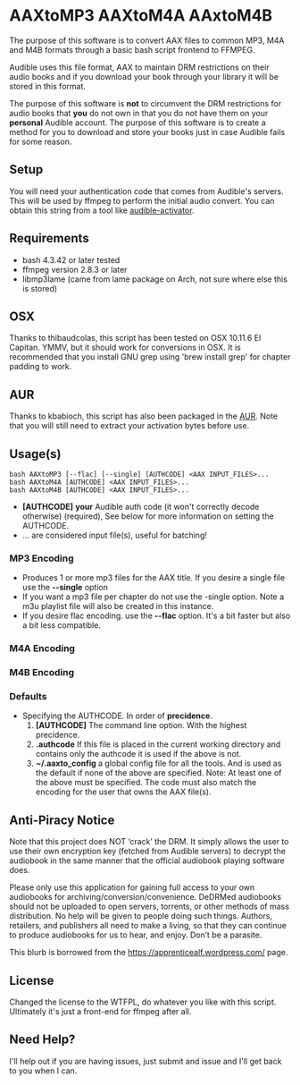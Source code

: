 # AAXtoMP3 AAXtoM4A AAxtoM4B
The purpose of this software is to convert AAX files to common MP3, M4A and M4B formats
through a basic bash script frontend to FFMPEG.

Audible uses this file format, AAX to maintain DRM restrictions on their audio
books and if you download your book through your library it will be
stored in this format.

The purpose of this software is **not** to circumvent the DRM restrictions
for audio books that **you** do not own in that you do not have them on
your **personal** Audible account. The purpose of this software is to
create a method for you to download and store your books just in case
Audible fails for some reason.

## Setup
You will need your authentication code that comes from Audible's
servers. This will be used by ffmpeg to perform the initial audio convert. You
can obtain this string from a tool like [audible-activator](https://github.com/inAudible-NG/audible-activator).

## Requirements
* bash 4.3.42 or later tested
* ffmpeg version 2.8.3 or later
* libmp3lame (came from lame package on Arch, not sure where else this is stored)

## OSX
Thanks to thibaudcolas, this script has been tested on OSX 10.11.6 El Capitan. YMMV, but it should work for 
conversions in OSX. It is recommended that you install GNU grep using 'brew install grep' for chapter padding to work.

## AUR
Thanks to kbabioch, this script has also been packaged in the [AUR](https://aur.archlinux.org/packages/aaxtomp3-git/). Note that you will still need to extract your activation bytes before use.

## Usage(s)
```
bash AAXtoMP3 [--flac] [--single] [AUTHCODE] <AAX INPUT_FILES>...
bash AAXtoM4A [AUTHCODE] <AAX INPUT_FILES>...
bash AAXtoM4B [AUTHCODE] <AAX INPUT_FILES>...
```

* **[AUTHCODE]** **your** Audible auth code (it won't correctly decode otherwise) (required), See below for more information on setting the AUTHCODE.
* **<AAX INPUT_FILES>**... are considered input file(s), useful for batching!


### MP3 Encoding
* Produces 1 or more mp3 files for the AAX title.  If you desire a single file use the **--single** option
* If you want a mp3 file per chapter do not use the -single option. Note a m3u playlist file will also be created in this instance.
* If you desire flac encoding. use the **--flac** option.  It's a bit faster but also a bit less compatible.

### M4A Encoding

### M4B Encoding

### Defaults
* Specifying the AUTHCODE.
    In order of __precidence__.
    1. **[AUTHCODE]** The command line option. With the highest precidence.
    2. **.authcode** If this file is placed in the current working directory and contains only the authcode it is used if the above is not.
    3. **~/.aaxto_config** a global config file for all the tools. And is used as the default if none of the above are specified.
Note: At least one of the above must be specified. The code must also match the encoding for the user that owns the AAX file(s).

## Anti-Piracy Notice
Note that this project does NOT ‘crack’ the DRM. It simply allows the user to
use their own encryption key (fetched from Audible servers) to decrypt the
audiobook in the same manner that the official audiobook playing software does.

Please only use this application for gaining full access to your own audiobooks
for archiving/conversion/convenience. DeDRMed audiobooks should not be uploaded
to open servers, torrents, or other methods of mass distribution. No help will
be given to people doing such things. Authors, retailers, and publishers all
need to make a living, so that they can continue to produce audiobooks for us to
hear, and enjoy. Don’t be a parasite.

This blurb is borrowed from the https://apprenticealf.wordpress.com/ page.

## License
Changed the license to the WTFPL, do whatever you like with this script. Ultimately it's just a front-end for ffmpeg after all.

## Need Help?
I'll help out if you are having issues, just submit and issue and I'll get back to you when I can.
